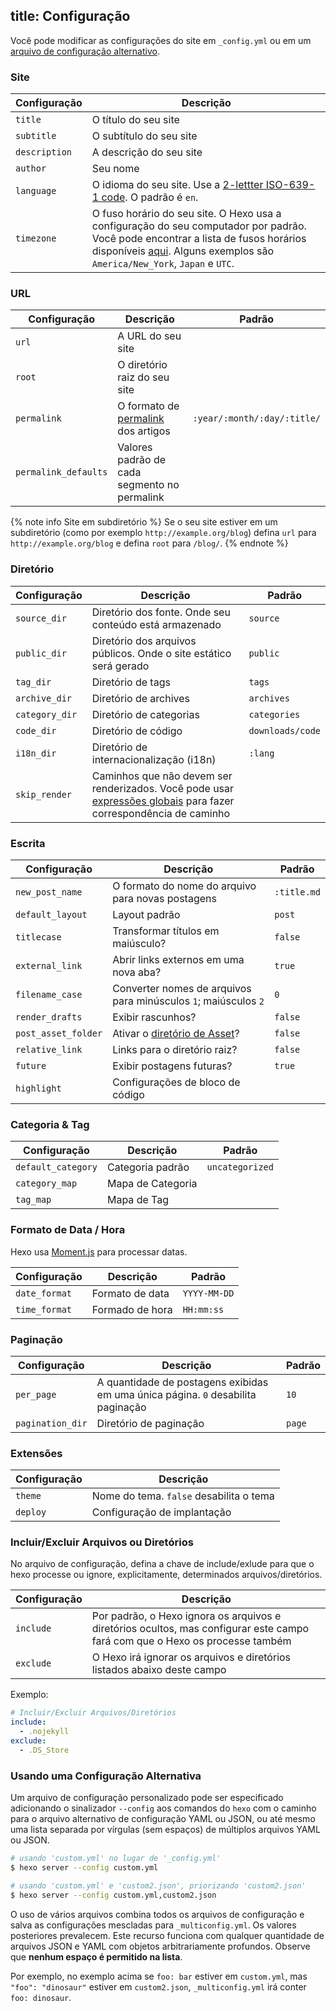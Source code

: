 title: Configuração
---
Você pode modificar as configurações do site em `_config.yml` ou em um [arquivo de configuração alternativo](#Usando-uma-Configuracao-Alternativa).

### Site

Configuração | Descrição
--- | ---
`title` | O título do seu site
`subtitle` | O subtítulo do seu site
`description` | A descrição do seu site
`author` | Seu nome
`language` | O idioma do seu site. Use a [2-lettter ISO-639-1 code](https://en.wikipedia.org/wiki/List_of_ISO_639-1_codes). O padrão é `en`.
`timezone` | O fuso horário do seu site. O Hexo usa a configuração do seu computador por padrão. Você pode encontrar a lista de fusos horários disponíveis [aqui](https://en.wikipedia.org/wiki/List_of_tz_database_time_zones). Alguns exemplos são `America/New_York`, `Japan` e `UTC`.

### URL

Configuração | Descrição | Padrão
--- | --- | ---
`url` | A URL do seu site |
`root` | O diretório raiz do seu site |
`permalink` | O formato de [permalink](permalinks.html) dos artigos | `:year/:month/:day/:title/`
`permalink_defaults` | Valores padrão de cada segmento no permalink |

{% note info Site em subdiretório %}
Se o seu site estiver em um subdiretório (como por exemplo `http://example.org/blog`) defina `url` para `http://example.org/blog` e defina `root` para `/blog/`.
{% endnote %}

### Diretório

Configuração | Descrição | Padrão
--- | --- | ---
`source_dir` | Diretório dos fonte. Onde seu conteúdo está armazenado | `source`
`public_dir` | Diretório dos arquivos públicos. Onde o site estático será gerado | `public`
`tag_dir` | Diretório de tags | `tags`
`archive_dir` | Diretório de archives | `archives`
`category_dir` | Diretório de categorias | `categories`
`code_dir` | Diretório de código | `downloads/code`
`i18n_dir` | Diretório de internacionalização (i18n) | `:lang`
`skip_render` | Caminhos que não devem ser renderizados. Você pode usar [expressões globais](https://github.com/isaacs/minimatch) para fazer correspondência de caminho |

### Escrita

Configuração | Descrição | Padrão
--- | --- | ---
`new_post_name` | O formato do nome do arquivo para novas postagens | `:title.md`
`default_layout` | Layout padrão | `post`
`titlecase` | Transformar títulos em maiúsculo? | `false`
`external_link` | Abrir links externos em uma nova aba? | `true`
`filename_case` | Converter nomes de arquivos para minúsculos `1`; maiúsculos `2` | `0`
`render_drafts` | Exibir rascunhos? | `false`
`post_asset_folder` | Ativar o [diretório de Asset](asset-folders.html)? | `false`
`relative_link` | Links para o diretório raiz? | `false`
`future` | Exibir postagens futuras? | `true`
`highlight` | Configurações de bloco de código |

### Categoria & Tag

Configuração | Descrição | Padrão
--- | --- | ---
`default_category` | Categoria padrão | `uncategorized`
`category_map` | Mapa de Categoria |
`tag_map` | Mapa de Tag |

### Formato de Data / Hora

Hexo usa [Moment.js](http://momentjs.com/) para processar datas.

Configuração | Descrição | Padrão
--- | --- | ---
`date_format` | Formato de data | `YYYY-MM-DD`
`time_format` | Formado de hora | `HH:mm:ss`

### Paginação

Configuração | Descrição | Padrão
--- | --- | ---
`per_page` | A quantidade de postagens exibidas em uma única página. `0` desabilita paginação | `10`
`pagination_dir` | Diretório de paginação | `page`

### Extensões

Configuração | Descrição
--- | ---
`theme` | Nome do tema. `false` desabilita o tema
`deploy` | Configuração de implantação

### Incluir/Excluir Arquivos ou Diretórios

No arquivo de configuração, defina a chave de include/exlude para que o hexo processe ou ignore, explicitamente, determinados arquivos/diretórios.

Configuração | Descrição
--- | ---
`include` | Por padrão, o Hexo ignora os arquivos e diretórios ocultos, mas configurar este campo fará com que o Hexo os processe também
`exclude` | O Hexo irá ignorar os arquivos e diretórios listados abaixo deste campo

Exemplo:
```yaml
# Incluir/Excluir Arquivos/Diretórios
include:
  - .nojekyll
exclude:
  - .DS_Store
```

### Usando uma Configuração Alternativa

Um arquivo de configuração personalizado pode ser especificado adicionando o sinalizador `--config` aos comandos do `hexo` com o caminho para o arquivo alternativo de configuração YAML ou JSON, ou até mesmo uma lista separada por vírgulas (sem espaços) de múltiplos arquivos YAML ou JSON.

``` bash
# usando 'custom.yml' no lugar de '_config.yml'
$ hexo server --config custom.yml

# usando 'custom.yml' e 'custom2.json', priorizando 'custom2.json'
$ hexo server --config custom.yml,custom2.json
```

O uso de vários arquivos combina todos os arquivos de configuração e salva as configurações mescladas para `_multiconfig.yml`. Os valores posteriores prevalecem. Este recurso funciona com qualquer quantidade de arquivos JSON e YAML com objetos arbitrariamente profundos. Observe que **nenhum espaço é permitido na lista**.

Por exemplo, no exemplo acima se `foo: bar` estiver em `custom.yml`, mas `"foo": "dinosaur"` estiver em `custom2.json`, `_multiconfig.yml` irá conter `foo: dinosaur`.
